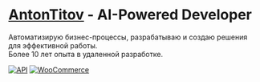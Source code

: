 # [AntonTitov](https://github.com/bayanist) - AI-Powered Developer

Автоматизирую бизнес-процессы, разрабатываю и создаю решения для эффективной работы.  
Более 10 лет опыта в удаленной разработке.

[![API](https://img.shields.io/badge/RESTAPI-26a641?style=for-the-badge&logo=openai&logoColor=white)](https://www.google.com/search?btnG=1&pws=0&q=rest+api) 
[![WooCommerce](https://img.shields.io/badge/WooCommerce-96588A?style=for-the-badge&logo=wordpress&logoColor=white)](https://woocommerce.com/)

